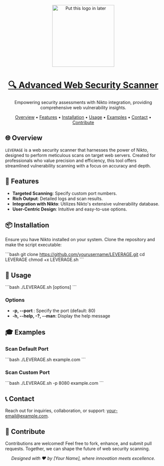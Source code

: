<p align="center">
  <img src="https://path/to/your/logo.png" alt="Put this logo in later" width="200">
</p>

<h1 align="center">
  <a href="https://github.com/yourusername/LEVERAGE">
    🔍 Advanced Web Security Scanner
  </a>
</h1>

<p align="center">
  Empowering security assessments with Nikto integration, providing comprehensive web vulnerability insights.
</p>

<p align="center">
  <a href="#overview">Overview</a> •
  <a href="#features">Features</a> •
  <a href="#installation">Installation</a> •
  <a href="#usage">Usage</a> •
  <a href="#examples">Examples</a> •
  <a href="#contact">Contact</a> •
  <a href="#contribute">Contribute</a>
</p>

## 🌐 Overview
`LEVERAGE` is a web security scanner that harnesses the power of Nikto, designed to perform meticulous scans on target web servers. Created for professionals who value precision and efficiency, this tool offers streamlined vulnerability scanning with a focus on accuracy and depth.

## 💼 Features
- **Targeted Scanning**: Specify custom port numbers.
- **Rich Output**: Detailed logs and scan results.
- **Integration with Nikto**: Utilizes Nikto's extensive vulnerability database.
- **User-Centric Design**: Intuitive and easy-to-use options.

## 📦 Installation
Ensure you have Nikto installed on your system. Clone the repository and make the script executable:

\```bash
git clone https://github.com/yourusername/LEVERAGE.git
cd LEVERAGE
chmod +x LEVERAGE.sh
\```

## 🎲 Usage
\```bash
./LEVERAGE.sh [options] <target>
\```

### Options
- **-p, --port <port>**: Specify the port (default: 80)
- **-h, --help, -?, --man**: Display the help message

## 🎓 Examples
### Scan Default Port
\```bash
./LEVERAGE.sh example.com
\```

### Scan Custom Port
\```bash
./LEVERAGE.sh -p 8080 example.com
\```

## 📞 Contact
Reach out for inquiries, collaboration, or support: [your-email@example.com](mailto:your-email@example.com).

## 🤝 Contribute
Contributions are welcomed! Feel free to fork, enhance, and submit pull requests. Together, we can shape the future of web security scanning.

<p align="center">
  <em>Designed with ❤️ by [Your Name], where innovation meets excellence.</em>
</p>
